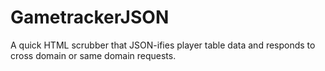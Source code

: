 # GametrackerJSON
A quick HTML scrubber that JSON-ifies player table data and responds to cross domain or same domain requests.
